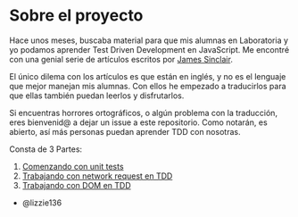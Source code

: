 # Sobre el proyecto

Hace unos meses, buscaba material para que mis alumnas en Laboratoria y yo podamos aprender Test Driven Development en JavaScript. Me encontré con una genial serie de artículos escritos por [James Sinclair](https://github.com/jrsinclair). 

El único dilema con los artículos es que están en inglés, y no es el lenguaje que mejor manejan mis alumnas. Con ellos he empezado a traducirlos para que ellas también puedan leerlos y disfrutarlos. 

Si encuentras horrores ortográficos, o algún problema con la traducción, eres bienvenid@ a dejar un issue a este repositorio. Como notarán, es abierto, así más personas puedan aprender TDD con nosotras. 

Consta de 3 Partes: 

1. [Comenzando con unit tests](https://lizzie136.github.io/tdd-js-spanish/part-1-Comenzando-con-pruebas-unitarias)
2. [Trabajando con network request en TDD](https://lizzie136.github.io/tdd-js-spanish/part-2-Trabajando-peticiones-asincronas-tdd)
3. [Trabajando con DOM en TDD](https://lizzie136.github.io/tdd-js-spanish/part-3-Trabajando-con-DOM-en-TDD)


- @lizzie136